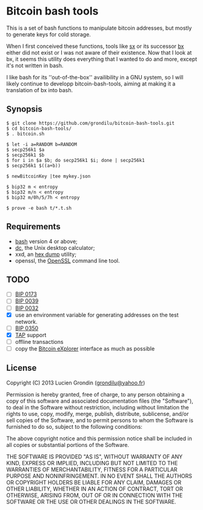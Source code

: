 # Bitcoin bash tools

This is a set of bash functions to manipulate bitcoin addresses, but mostly to generate keys for cold storage.

When I first conceived these functions, tools like
[sx](https://sx.dyne.org/index.html) or its successor
[bx](https://github.com/libbitcoin/libbitcoin-explorer) either did not exist or
I was not aware of their existence.  Now that I look at bx, it seems this
utility does everything that I wanted to do and more, except it's not written in bash.

I like bash for its ''out-of-the-box'' availibility in a GNU system, so I will likely continue
to developp bitcoin-bash-tools, aiming at making it a translation of bx into bash.


## Synopsis

    $ git clone https://github.com/grondilu/bitcoin-bash-tools.git
    $ cd bitcoin-bash-tools/
    $ . bitcoin.sh

    $ let -i a=RANDOM b=RANDOM
    $ secp256k1 $a
    $ secp256k1 $b
    $ for i in $a $b; do secp256k1 $i; done | secp256k1
    $ secp256k1 $((a+b))

    $ newBitcoinKey |tee mykey.json

    $ bip32 m < entropy
    $ bip32 m/n < entropy
    $ bip32 m/0h/5/7h < entropy

    $ prove -e bash t/*.t.sh

## Requirements

- [bash](https://www.gnu.org/software/bash/) version 4 or above;
- [dc](https://en.wikipedia.org/wiki/Dc_\(computer_program\)), the Unix desktop calculator;
- xxd, an [hex dump](https://en.wikipedia.org/wiki/Hex_dump) utility;
- openssl, the [OpenSSL](https://en.wikipedia.org/wiki/OpenSSL) command line tool.

## TODO

- [ ] [BIP 0173](https://github.com/bitcoin/bips/blob/master/bip-0173.mediawiki)
- [ ] [BIP 0039](https://en.bitcoin.it/wiki/BIP_0039)
- [ ] [BIP 0032](https://en.bitcoin.it/wiki/BIP_0032)
- [x] use an environment variable for generating addresses on the test network.
- [ ] [BIP 0350](https://github.com/bitcoin/bips/blob/master/bip-0350.mediawiki)
- [x] [TAP](http://testanything.org/testing-with-tap/) support
- [ ] offline transactions
- [ ] copy the [Bitcoin eXplorer](https://github.com/libbitcoin/libbitcoin-explorer.git) interface as much as possible

## License

Copyright (C) 2013 Lucien Grondin (grondilu@yahoo.fr)

Permission is hereby granted, free of charge, to any person obtaining a copy of this software and associated documentation files (the "Software"), to deal in the Software without restriction, including without limitation the rights to use, copy, modify, merge, publish, distribute, sublicense, and/or sell copies of the Software, and to permit persons to whom the Software is furnished to do so, subject to the following conditions:

The above copyright notice and this permission notice shall be included in all copies or substantial portions of the Software.

THE SOFTWARE IS PROVIDED "AS IS", WITHOUT WARRANTY OF ANY KIND, EXPRESS OR IMPLIED, INCLUDING BUT NOT LIMITED TO THE WARRANTIES OF MERCHANTABILITY, FITNESS FOR A PARTICULAR PURPOSE AND NONINFRINGEMENT. IN NO EVENT SHALL THE AUTHORS OR COPYRIGHT HOLDERS BE LIABLE FOR ANY CLAIM, DAMAGES OR OTHER LIABILITY, WHETHER IN AN ACTION OF CONTRACT, TORT OR OTHERWISE, ARISING FROM, OUT OF OR IN CONNECTION WITH THE SOFTWARE OR THE USE OR OTHER DEALINGS IN THE SOFTWARE.


